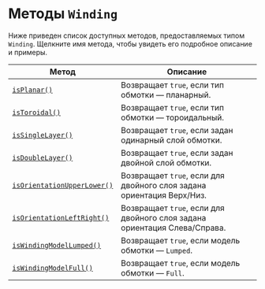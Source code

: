 # Методы `Winding`
Ниже приведен список доступных методов, предоставляемых типом `Winding`. Щелкните имя метода, чтобы увидеть его подробное описание и примеры.

| Метод                                | Описание                                                                 |
|--------------------------------------|--------------------------------------------------------------------------|
| [`isPlanar()`](./isPlanar.md)                   | Возвращает `true`, если тип обмотки — планарный.                         |
| [`isToroidal()`](./isToroidal.md)               | Возвращает `true`, если тип обмотки — тороидальный.                      |
| [`isSingleLayer()`](./isSingleLayer.md)         | Возвращает `true`, если задан одинарный слой обмотки.                    |
| [`isDoubleLayer()`](./isDoubleLayer.md)         | Возвращает `true`, если задан двойной слой обмотки.                      |
| [`isOrientationUpperLower()`](./isOrientationUpperLower.md) | Возвращает `true`, если для двойного слоя задана ориентация Верх/Низ.  |
| [`isOrientationLeftRight()`](./isOrientationLeftRight.md) | Возвращает `true`, если для двойного слоя задана ориентация Слева/Справа. |
| [`isWindingModelLumped()`](./isWindingModelLumped.md)     | Возвращает `true`, если модель обмотки — `Lumped`.                       |
| [`isWindingModelFull()`](./isWindingModelFull.md)         | Возвращает `true`, если модель обмотки — `Full`.                         |
